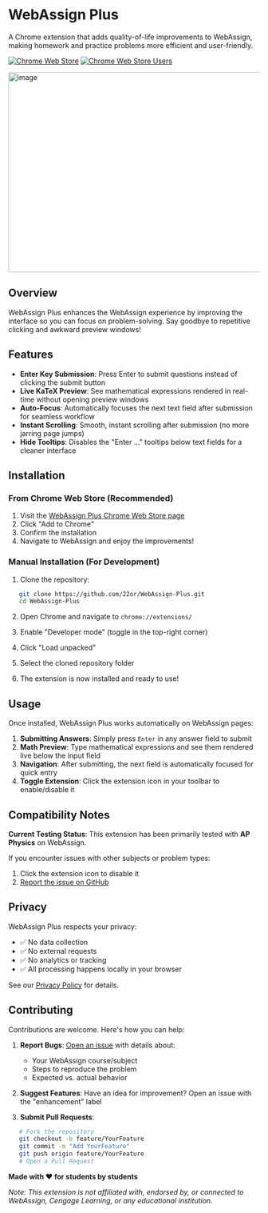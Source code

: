 # WebAssign Plus

A Chrome extension that adds quality-of-life improvements to WebAssign, making homework and practice problems more efficient and user-friendly.

[![Chrome Web Store](https://img.shields.io/chrome-web-store/v/gmiippgkfccnjehdgnnphfhedfeopomo)](https://chromewebstore.google.com/detail/webassign-plus/gmiippgkfccnjehdgnnphfhedfeopomo)
[![Chrome Web Store Users](https://img.shields.io/chrome-web-store/users/gmiippgkfccnjehdgnnphfhedfeopomo)](https://chromewebstore.google.com/detail/webassign-plus/gmiippgkfccnjehdgnnphfhedfeopomo)

<img width="640" height="400" alt="image" src="https://github.com/user-attachments/assets/2c87622c-8d8f-473e-8999-f81a129c0a8e" />


## Overview

WebAssign Plus enhances the WebAssign experience by improving the interface so you can focus on problem-solving. Say goodbye to repetitive clicking and awkward preview windows!

## Features

- **Enter Key Submission**: Press Enter to submit questions instead of clicking the submit button
- **Live KaTeX Preview**: See mathematical expressions rendered in real-time without opening preview windows
- **Auto-Focus**: Automatically focuses the next text field after submission for seamless workflow
- **Instant Scrolling**: Smooth, instant scrolling after submission (no more jarring page jumps)
- **Hide Tooltips**: Disables the "Enter ..." tooltips below text fields for a cleaner interface

## Installation

### From Chrome Web Store (Recommended)

1. Visit the [WebAssign Plus Chrome Web Store page](https://chromewebstore.google.com/detail/webassign-plus/gmiippgkfccnjehdgnnphfhedfeopomo)
2. Click "Add to Chrome"
3. Confirm the installation
4. Navigate to WebAssign and enjoy the improvements!

### Manual Installation (For Development)

1. Clone the repository:
```bash
   git clone https://github.com/22or/WebAssign-Plus.git
   cd WebAssign-Plus
```

2. Open Chrome and navigate to `chrome://extensions/`

3. Enable "Developer mode" (toggle in the top-right corner)

4. Click "Load unpacked"

5. Select the cloned repository folder

6. The extension is now installed and ready to use!

## Usage

Once installed, WebAssign Plus works automatically on WebAssign pages:

1. **Submitting Answers**: Simply press `Enter` in any answer field to submit
2. **Math Preview**: Type mathematical expressions and see them rendered live below the input field
3. **Navigation**: After submitting, the next field is automatically focused for quick entry
4. **Toggle Extension**: Click the extension icon in your toolbar to enable/disable it

## Compatibility Notes

**Current Testing Status**: This extension has been primarily tested with **AP Physics** on WebAssign.

If you encounter issues with other subjects or problem types:
1. Click the extension icon to disable it
2. [Report the issue on GitHub](https://github.com/22or/WebAssign-Plus/issues)

## Privacy
WebAssign Plus respects your privacy:
- ✅ No data collection
- ✅ No external requests
- ✅ No analytics or tracking
- ✅ All processing happens locally in your browser

See our [Privacy Policy](https://github.com/22or/WebAssign-Plus/blob/master/PRIVACY.md) for details.

## Contributing

Contributions are welcome. Here's how you can help:

1. **Report Bugs**: [Open an issue](https://github.com/22or/WebAssign-Plus/issues) with details about:
   - Your WebAssign course/subject
   - Steps to reproduce the problem
   - Expected vs. actual behavior

2. **Suggest Features**: Have an idea for improvement? Open an issue with the "enhancement" label
3. **Submit Pull Requests**:
```bash
   # Fork the repository
   git checkout -b feature/YourFeature
   git commit -m "Add YourFeature"
   git push origin feature/YourFeature
   # Open a Pull Request
```

**Made with ❤️ for students by students**

*Note: This extension is not affiliated with, endorsed by, or connected to WebAssign, Cengage Learning, or any educational institution.*
